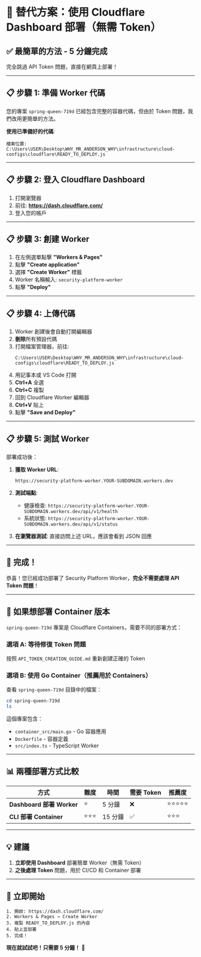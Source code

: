 # 🎯 替代方案：使用 Cloudflare Dashboard 部署（無需 Token）

## ✅ **最簡單的方法 - 5 分鐘完成**

完全跳過 API Token 問題，直接在網頁上部署！

---

## 📋 **步驟 1: 準備 Worker 代碼**

您的專案 `spring-queen-719d` 已經包含完整的容器代碼，但由於 Token 問題，我們改用更簡單的方法。

**使用已準備好的代碼**:
```
檔案位置: C:\Users\USER\Desktop\WHY_MR_ANDERSON_WHY\infrastructure\cloud-configs\cloudflare\READY_TO_DEPLOY.js
```

---

## 📋 **步驟 2: 登入 Cloudflare Dashboard**

1. 打開瀏覽器
2. 前往: **https://dash.cloudflare.com/**
3. 登入您的帳戶

---

## 📋 **步驟 3: 創建 Worker**

1. 在左側選單點擊 **"Workers & Pages"**
2. 點擊 **"Create application"**
3. 選擇 **"Create Worker"** 標籤
4. Worker 名稱輸入: `security-platform-worker`
5. 點擊 **"Deploy"**

---

## 📋 **步驟 4: 上傳代碼**

1. Worker 創建後會自動打開編輯器
2. **刪除**所有預設代碼
3. 打開檔案管理器，前往:
   ```
   C:\Users\USER\Desktop\WHY_MR_ANDERSON_WHY\infrastructure\cloud-configs\cloudflare\READY_TO_DEPLOY.js
   ```
4. 用記事本或 VS Code 打開
5. **Ctrl+A** 全選
6. **Ctrl+C** 複製
7. 回到 Cloudflare Worker 編輯器
8. **Ctrl+V** 貼上
9. 點擊 **"Save and Deploy"**

---

## 📋 **步驟 5: 測試 Worker**

部署成功後：

1. **獲取 Worker URL**:
   ```
   https://security-platform-worker.YOUR-SUBDOMAIN.workers.dev
   ```

2. **測試端點**:
   - 健康檢查: `https://security-platform-worker.YOUR-SUBDOMAIN.workers.dev/api/v1/health`
   - 系統狀態: `https://security-platform-worker.YOUR-SUBDOMAIN.workers.dev/api/v1/status`

3. **在瀏覽器測試**:
   直接訪問上述 URL，應該會看到 JSON 回應

---

## 🎉 **完成！**

恭喜！您已經成功部署了 Security Platform Worker，**完全不需要處理 API Token 問題**！

---

## 🔄 **如果想部署 Container 版本**

`spring-queen-719d` 專案是 Cloudflare Containers，需要不同的部署方式：

### **選項 A: 等待修復 Token 問題**
按照 `API_TOKEN_CREATION_GUIDE.md` 重新創建正確的 Token

### **選項 B: 使用 Go Container（推薦用於 Containers）**

查看 `spring-queen-719d` 目錄中的檔案：
```powershell
cd spring-queen-719d
ls
```

這個專案包含：
- `container_src/main.go` - Go 容器應用
- `Dockerfile` - 容器定義
- `src/index.ts` - TypeScript Worker

---

## 📊 **兩種部署方式比較**

| 方式 | 難度 | 時間 | 需要 Token | 推薦度 |
|------|------|------|------------|--------|
| **Dashboard 部署 Worker** | ⭐ | 5 分鐘 | ❌ | ⭐⭐⭐⭐⭐ |
| **CLI 部署 Container** | ⭐⭐⭐ | 15 分鐘 | ✅ | ⭐⭐⭐ |

---

## 💡 **建議**

1. **立即使用 Dashboard** 部署簡單 Worker（無需 Token）
2. **之後處理 Token** 問題，用於 CI/CD 和 Container 部署

---

## 🚀 **立即開始**

```
1. 開啟: https://dash.cloudflare.com/
2. Workers & Pages → Create Worker
3. 複製 READY_TO_DEPLOY.js 的內容
4. 貼上並部署
5. 完成！
```

**現在就試試吧！只需要 5 分鐘！** 🎉
